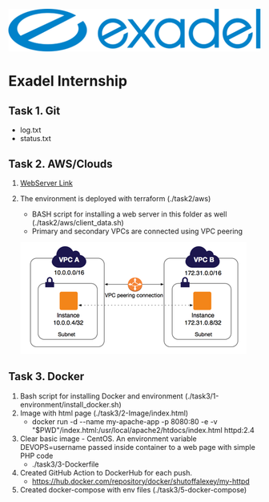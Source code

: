 <img src="exadel_logo.svg"><br>

# Exadel Internship

## Task 1. Git

* log.txt
* status.txt

## Task 2. AWS/Clouds

1. [WebServer Link](http://ec2-3-120-189-89.eu-central-1.compute.amazonaws.com/ "AWS Intership Example page")
2. The environment is deployed with terraform (./task2/aws)
    * BASH script for installing a web server in this folder as well (./task2/aws/client_data.sh)
    * Primary and secondary VPCs are connected using VPC peering

    <img src="peering-intro-diagram.png"><br>

## Task 3. Docker

1. Bash script for installing Docker and environment (./task3/1-environment/install_docker.sh)
2. Image with html page (./task3/2-Image/index.html)
    * docker run -d --name my-apache-app -p 8080:80 -e -v "$PWD"/index.html:/usr/local/apache2/htdocs/index.html httpd:2.4
3. Clear basic image - CentOS. An environment variable DEVOPS=username passed inside container to a web page with simple PHP code
    * ./task3/3-Dockerfile
4. Created GitHub Action to DockerHub for each push.
    * https://hub.docker.com/repository/docker/shutoffalexey/my-httpd
5. Created docker-compose with env files (./task3/5-docker-compose)
